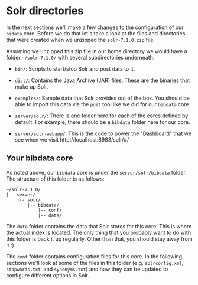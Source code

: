 # Solr directories

In the next sections we'll make a few changes to the configuration of our `bidata` core. Before we do that let's take a look at the files and directories that were created when we unzipped the `solr-7.1.0.zip` file.

Assuming we unzipped this zip file in our home directory we would have a folder `~/solr-7.1.0/` with several subdirectories underneath:     

* `bin/`: Scripts to start/stop Solr and post data to it.

* `dist/`: Contains the Java Archive (JAR) files. These are the binaries that make up Solr.

* `examples/`: Sample data that Solr provides out of the box. You should be able to import this data via the `post` tool like we did for our `bibdata` core.

* `server/solr/`: There is one folder here for each of the cores defined by default. For example, there should be a `bibdata` folder here for our core.

* `server/solr-webapp/`: This is the code to power the "Dashboard" that we see when we visit http://localhost:8983/solr/#/


## Your bibdata core

As noted above, our `bibdata` core is under the `server/solr/bibdata` folder. The structure of this folder is as follows:

```
~/solr-7.1.0/
|-- server/
    |-- solr/
        |-- bibdata/
            |-- conf/
            |-- data/
```

The `data` folder contains the data that Solr stores for this core. This is where the actual index is located. The only thing that you probably want to do with this folder is back it up regularly. Other than that, you should stay away from it :)  

The `conf` folder contains configuration files for this core. In the following sections we'll look at some of the files in this folder (e.g. `solrconfig.xml`, `stopwords.txt`, and `synonyms.txt`) and how they can be updated to configure different options in Solr.
